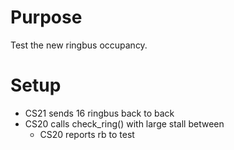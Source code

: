 # Purpose
Test the new ringbus occupancy.

# Setup
* CS21 sends 16 ringbus back to back
* CS20 calls check_ring() with large stall between
  * CS20 reports rb to test